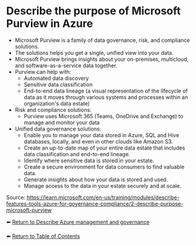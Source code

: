 # Describe the purpose of Microsoft Purview in Azure

* Microsoft Purview is a family of data governance, risk, and compliance solutions.
* The solutions helps you get a single, unified view into your data. 
* Microsoft Purview brings insights about your on-premises, multicloud, and software-as-a-service data together.
* Purview can help with:
   * Automated data discovery
   * Sensitive data classification
   * End-to-end data lineage (a visual representation of the lifecycle of data as it moves through various systems and processes within an organization's data estate)
* Risk and compliance solutions:
   * Purview uses Microsoft 365 (Teams, OneDrive and Exchange) to manage and monitor your data
* Unified data governance solutions:
   * Enable you to manage your data stored in Azure, SQL and Hive databases, locally, and even in other clouds like Amazon S3.
   * Create an up-to-date map of your entire data estate that includes data classification and end-to-end lineage.
   * Identify where sensitive data is stored in your estate.
   * Create a secure environment for data consumers to find valuable data.
   * Generate insights about how your data is stored and used.
   * Manage access to the data in your estate securely and at scale.


Source: https://learn.microsoft.com/en-us/training/modules/describe-features-tools-azure-for-governance-compliance/2-describe-purpose-microsoft-purview

⬅️ [Return to Describe Azure management and governance](README.md)

⬅️ [Return to Table of Contents](../README.md)